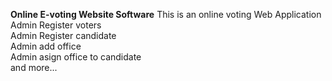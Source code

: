 <b>Online E-voting Website Software</b>
This is an online voting Web Application<br>
Admin Register voters<br>
Admin Register candidate<br>
Admin add office <br>
Admin asign office to candidate<br>
and more...
